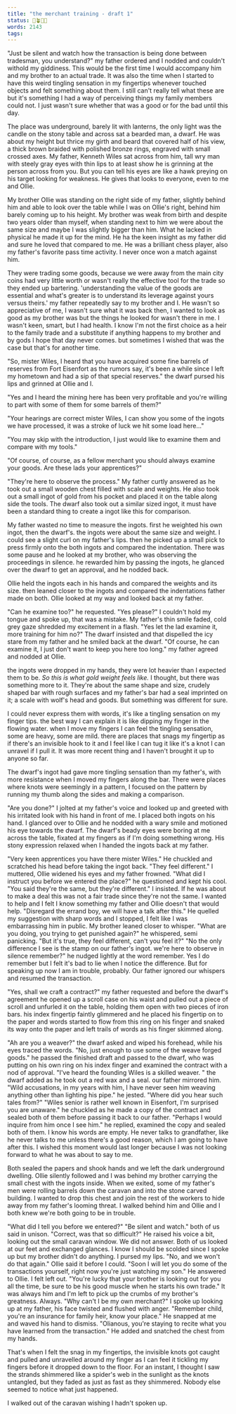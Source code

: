```yaml
---
title: "the merchant training - draft 1"
status: 🌱🪴🌲🍇
words: 2143
tags:
---
```


"Just be silent and watch how the transaction is being done between tradesman, you understand?" my father ordered and I nodded and couldn't withold my giddiness. This would be the first time I would accompany him and my brother to an actual trade. It was also the time when I started to have this weird tingling sensation in my fingertips whenever touched objects and felt something about them. I still can't really tell what these are but it's something I had a way of perceiving things my family members could not. I just wasn't sure whether that was a good or for the bad until this day.

The place was underground, barely lit with lanterns, the only light was the candle on the stony table and across sat a bearded man, a dwarf. He was about my height but thrice my girth and beard that covered half of his view, a thick brown braided with polished bronze rings, engraved with small crossed axes. My father, Kenneth Wiles sat across from him, tall wry man with steely gray eyes with thin lips to at least show he is grinning at the person across from you. But you can tell his eyes are like a hawk preying on his target looking for weakness. He gives that looks to everyone, even to me and Ollie. 

My brother Ollie was standing on the right side of my father, slightly behind him and able to look over the table while I was on Ollie's right, behind him barely coming up to his height. My brother was weak from birth and despite two years older than myself, when standing next to him we were about the same size and maybe I was slightly bigger than him. What he lacked in physical he made it up for the mind. He ha the keen insight as my father did and sure he loved that compared to me. He was a brilliant chess player, also my father's favorite pass time activity. I never once won a match against him. 

They were trading some goods, because we were away from the main city coins had very little worth or wasn't really the effective tool for the trade so they ended up bartering. 'understanding the value of the goods are essential and what's greater is to understand its leverage against yours versus theirs.' my father repeatedly say to my brother and I. He wasn't so appreciative of me, I wasn't sure what it was back then, I wanted to look as good as my brother was but the things he looked for wasn't there in me. I wasn't keen, smart, but I had health. I know I'm not the first choice as a heir to the family trade and a substitute if anything happens to my brother and by gods I hope that day never comes. but sometimes I wished that was the case but that's for another time.

"So, mister Wiles, I heard that you have acquired some fine barrels of reserves from Fort Eisenfort as the rumors say, it's been a while since I left my hometown and had a sip of that special reserves." the dwarf pursed his lips and grinned at Ollie and I. 

"Yes and I heard the mining here has been very profitable and you're willing to part with some of them for some barrels of them?" 

"Your hearings are correct mister Wiles, I can show you some of the ingots we have processed, it was a stroke of luck we hit some load here..."

"You may skip with the introduction, I just would like to examine them and compare with my tools."

"Of course, of course, as a fellow merchant you should always examine your goods. Are these lads your apprentices?"

"They're here to observe the process." My father curtly answered as he took out a small wooden chest filled with scale and weights. He also took out a small ingot of gold from his pocket and placed it on the table along side the tools. The dwarf also took out a similar sized ingot, it must have been a standard thing to create a ingot like this for comparison.

My father wasted no time to measure the ingots. first he weighted his own ingot, then the dwarf's. the ingots were about the same size and weight. I could see a slight curl on my father's lips. then he picked up a small pick to press firmly onto the both ingots and compared the indentation. There was some pause and he looked at my brother, who was observing the proceedings in silence. he rewarded him by passing the ingots, he glanced over the dwarf to get an approval, and he nodded back. 

Ollie held the ingots each in his hands and compared the weights and its size. then leaned closer to the ingots and compared the indentations father made on both. Ollie looked at my way and looked back at my father. 

"Can he examine too?" he requested. 
"Yes please?" I couldn't hold my tongue and spoke up, that was a mistake. My father's thin smile faded, cold grey gaze shredded my excitement in a flash.
"Yes let the lad examine it, more training for him no?" The dwarf insisted and that dispelled the icy stare from my father and he smiled back at the dwarf.
"Of course, he can examine it, I just don't want to keep you here too long." my father agreed and nodded at Ollie.

the ingots were dropped in my hands, they were lot heavier than I expected them to be. *So this is what gold weight feels like.* I thought, but there was something more to it. They're about the same shape and size, crudely shaped bar with rough surfaces and my father's bar had a seal imprinted on it; a scale with wolf's head and goods. But something was different for sure.

I could never express them with words, it's like a tingling sensation on my finger tips. the best way I can explain it is like dipping my finger in the flowing water. when I move my fingers I can feel the tingling sensation, some are heavy, some are mild. there are places that snags my fingertip as if there's an invisible hook to it and I feel like I can tug it like it's a knot I can unravel if I pull it. It was more recent thing and I haven't brought it up to anyone so far. 

The dwarf's ingot had gave more tingling sensation than my father's, with more resistance when I moved my fingers along the bar. There were places where knots were seemingly in a pattern, I focused on the pattern by running my thumb along the sides and making a comparison.

"Are you done?" I jolted at my father's voice and looked up and greeted with his irritated look with his hand in front of me. I placed both ingots on his hand. I glanced over to Ollie and he nodded with a wary smile and motioned his eye towards the dwarf. The dwarf's beady eyes were boring at me across the table, fixated at my fingers as if I'm doing something wrong. His stony expression relaxed when  I handed the ingots back at my father.

"Very keen apprentices you have there mister Wiles." He chuckled and scratched his head before taking the ingot back.
"They feel different." I muttered, Ollie widened his eyes and my father frowned.
"What did I instruct you before we entered the place?" he questioned and kept his cool.
"You said they're the same, but they're different." I insisted. If he was about to make a deal this was not a fair trade since they're not the same. I wanted to help and I felt I know something my father and Ollie doesn't that would help. 
"Disregard the errand boy, we will have a talk after this." He quelled my suggestion with sharp words and I stopped, I felt like I was embarrassing him in public. My brother leaned closer to whisper.
"What are you doing, you trying to get punished again?" he whispered, semi panicking.
"But it's true, they feel different, can't you feel it?"
"No the only difference I see is the stamp on our father's ingot. we're here to observe in silence remember?" he nudged lightly at the word remember. Yes I do remember but I felt it's bad to lie when I notice the difference. But for speaking up now I am in trouble, probably. Our father ignored our whispers and resumed the transaction.

"Yes, shall we craft a contract?" my father requested and before the dwarf's agreement he opened up a scroll case on his waist and pulled out a piece of scroll and unfurled it on the table, holding them open with two pieces of iron bars. his index fingertip faintly glimmered and he placed his fingertip on to the paper and words started to flow from this ring on his finger and snaked its way onto the paper and left trails of words as his finger skimmed along.  

"Ah are you a weaver?" the dwarf asked and wiped his forehead, while his eyes traced the words. 
"No, just enough to use some of the weave forged goods." he passed the finished draft and passed to the dwarf, who was putting on his own ring on his index finger and examined the contract with a nod of approval. 
"I've heard the founding Wiles is a skilled weaver. " the dwarf added as he took out a red wax and a seal. our father mirrored him. 
"Wild accusations, in my years with him, I have never seen him weaving anything other than lighting his pipe." he jested. "Where did you hear such tales from?"
"Wiles senior is rather well known in Eisenfort, I'm surprised you are unaware." he chuckled as he made a copy of the contract and sealed both of them before passing it back to our father. 
"Perhaps I would inquire from him once I see him." he replied, examined the copy and sealed both of them. I know his words are empty. He never talks to grandfather, like he never talks to me unless there's a good reason, which I am going to have after this. I wished this moment would last longer because I was not looking forward to what he was about to say to me.

Both sealed the papers and shook hands and we left the dark underground dwelling. Ollie silently followed and I was behind my brother carrying the small chest with the ingots inside. When we exited, some of my father's men were rolling barrels down the caravan and into the stone carved building. I wanted to drop this chest and join the rest of the workers to hide away from my father's looming threat. I walked behind him and Ollie and I both knew we're both going to be in trouble.

"What did I tell you before we entered?"
"Be silent and watch." both of us said in unison.
"Correct, was that so difficult?" He raised his voice a bit, looking out the small caravan window. We did not answer. Both of us looked at our feet and exchanged glances. I know I should be scolded since I spoke up but my brother didn't do anything.  I pursed my lips.
"No, and we won't do that again." Ollie said it before I could. 
"Soon I will let you do some of the transactions yourself, right now you're just watching my son." He answered to Ollie. I felt left out.
"You're lucky that your brother is looking out for you all the time, be sure to be his good muscle when he starts his own trade." It was always him and I'm left to pick up the crumbs of my brother's greatness. Always. 
"Why can't I be my own merchant?" I spoke up looking up at my father, his face twisted and flushed with anger.
"Remember child, you're an insurance for family heir, know your place." He snapped at me and waved his hand to dismiss. "Olianous, you're staying to recite what you have learned from the transaction." He added and snatched the chest from my hands. 

That's when I felt the snag in my fingertips, the invisible knots got caught and pulled and unravelled around my finger as I can feel it tickling my fingers before it dropped down to the floor. For an instant, I thought I saw the strands shimmered like a spider's web in the sunlight as the knots untangled, but they faded as just as fast as they shimmered. Nobody else seemed to notice what just happened. 

I walked out of the caravan wishing I hadn't spoken up.